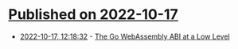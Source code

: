 # [Published on 2022-10-17](index.md)

* [2022-10-17, 12:18:32](https://lobste.rs/s/igk6jx/go_webassembly_abi_at_low_level) - [The Go WebAssembly ABI at a Low Level](https://xeiaso.net/talks/wasm-abi)
